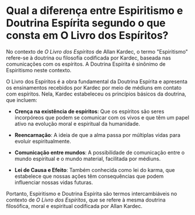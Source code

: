 # Qual a diferença entre Espiritismo e Doutrina Espírita segundo o que consta em O Livro dos Espíritos?

No contexto de *O Livro dos Espíritos* de Allan Kardec, o termo "Espiritismo" refere-se à doutrina ou filosofia codificada por Kardec, baseada nas comunicações com os espíritos. A Doutrina Espírita é sinônimo de Espiritismo neste contexto.

O Livro dos Espíritos é a obra fundamental da Doutrina Espírita e apresenta os ensinamentos recebidos por Kardec por meio de médiuns em contato com espíritos. Nela, Kardec estabeleceu os princípios básicos da doutrina, que incluem:

- **Crença na existência de espíritos**: Que os espíritos são seres incorpóreos que podem se comunicar com os vivos e que têm um papel ativo na evolução moral e espiritual da humanidade.

- **Reencarnação**: A ideia de que a alma passa por múltiplas vidas para evoluir espiritualmente.

- **Comunicação entre mundos**: A possibilidade de comunicação entre o mundo espiritual e o mundo material, facilitada por médiuns.

- **Lei de Causa e Efeito**: Também conhecida como lei do karma, que estabelece que nossas ações têm consequências que podem influenciar nossas vidas futuras.

Portanto, Espiritismo e Doutrina Espírita são termos intercambiáveis no contexto de *O Livro dos Espíritos*, que se refere à mesma doutrina filosófica, moral e espiritual codificada por Allan Kardec.
